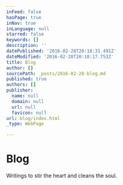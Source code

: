 ```yaml
---
inFeed: false
hasPage: true
inNav: true
inLanguage: null
starred: false
keywords: []
description: ''
datePublished: '2016-02-28T20:18:31.491Z'
dateModified: '2016-02-28T20:18:17.753Z'
title: Blog
author: []
sourcePath: _posts/2016-02-28-blog.md
published: true
authors: []
publisher:
  name: null
  domain: null
  url: null
  favicon: null
url: blog/index.html
_type: WebPage

---
```

# Blog

Writings to stir the heart and cleans the soul.
